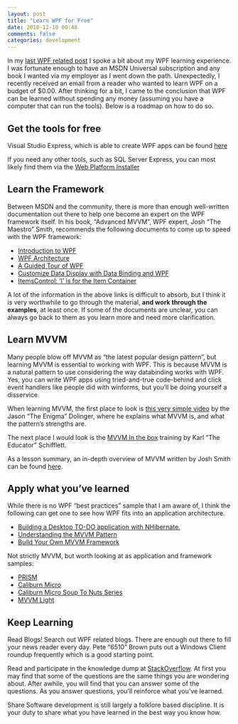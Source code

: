 ```yaml
---
layout: post
title: "Learn WPF for Free"
date: 2010-12-10 00:48
comments: false
categories: development 
---
```

In my [last WPF related post](http://nerditorium.danielauger.com/blog/2010/08/10/time-until-productivity-in-wpf/) I spoke a bit about my WPF learning experience. I was fortunate enough to have an MSDN Universal subscription and any book I wanted via my employer as I went down the path. Unexpectedly, I recently received an email from a reader who wanted to learn WPF on a budget of $0.00. After thinking for a bit, I came to the conclusion that WPF can be learned without spending any money (assuming you have a computer that can run the tools). Below is a roadmap on how to do so.

## Get the tools for free
Visual Studio Express, which is able to create WPF apps can be found [here](http://www.microsoft.com/express/Windows/)

If you need any other tools, such as SQL Server Express, you can most likely find them via the [Web Platform Installer](http://www.microsoft.com/web/downloads/platform.aspx)

## Learn the Framework
Between MSDN and the community, there is more than enough well-written documentation out there to help one become an expert on the WPF framework itself. In his book, “Advanced MVVM”, WPF expert, Josh “The Maestro” Smith, recommends the following documents to come up to speed with the WPF framework:

* [Introduction to WPF](http://msdn.microsoft.com/en-us/library/aa970268.aspx) 
* [WPF Architecture](http://msdn.microsoft.com/en-us/library/ms750441.aspx) 
* [A Guided Tour of WPF](http://joshsmithonwpf.wordpress.com/a-guided-tour-of-wpf/)
* [Customize Data Display with Data Binding and WPF](http://msdn.microsoft.com/en-us/magazine/cc700358.aspx) 
* [ItemsControl: ‘I’ is for the Item Container](http://drwpf.com/blog/2008/03/25/itemscontrol-i-is-for-item-container/)

A lot of the information in the above links is difficult to absorb, but I think it is very worthwhile to go through the material, **and work through the examples**, at least once. If some of the documents are unclear, you can always go back to them as you learn more and need more clarification.

## Learn MVVM
Many people blow off MVVM as “the latest popular design pattern”, but learning MVVM is essential to working with WPF. This is because MVVM is a natural pattern to use considering the way databinding works with WPF. Yes, you can write WPF apps using tried-and-true code-behind and click event handlers like people did with winforms, but you’ll be doing yourself a disservice.

When learning MVVM, the first place to look is [this very simple video](http://blog.lab49.com/archives/2650) by the Jason “The Enigma” Dolinger, where he explains what MVVM is, and what the pattern’s strengths are.  

The next place I would look is the [MVVM In the box](http://karlshifflett.wordpress.com/2010/11/07/in-the-box-ndash-mvvm-training/) training by Karl “The Educator” Schifflett. 
 

As a lesson summary, an in-depth overview of MVVM written by Josh Smith can be found [here](http://www.microsoft.com/express/Windows/). 

## Apply what you’ve learned
While there is no WPF “best practices” sample that I am aware of, I think the following can get one to see how WPF fits into an application architecture.

* [Building a Desktop TO-DO application with NHibernate.](http://msdn.microsoft.com/en-us/magazine/ee819139.aspx)  
* [Understanding the MVVM Pattern](http://channel9.msdn.com/Events/MIX/MIX10/EX14)
* [Build Your Own MVVM Framework](http://channel9.msdn.com/Events/MIX/MIX10/EX15)

Not strictly MVVM, but worth looking at as application and framework samples:

* [PRISM](http://compositewpf.codeplex.com/)  
* [Caliburn Micro](http://caliburnmicro.codeplex.com/)   
* [Caliburn Micro Soup To Nuts Series](http://caliburnmicro.codeplex.com/documentation)  
* [MVVM Light](http://mvvmlight.codeplex.com/)

## Keep Learning
Read Blogs! Search out WPF related blogs. There are enough out there to fill your news reader every day. Pete “6510” Brown  puts out a Windows Client roundup frequently which is a good starting point.

Read and participate in the knowledge dump at [StackOverflow](http://stackoverflow.com/questions/tagged/wpf).
At first you may find that some of the questions are the same things you are wondering about. After awhile, you will find that you can answer some of the questions. As you answer questions, you’ll reinforce what you’ve learned.

Share
Software development is still largely a folklore based discipline. It is your duty to share what you have learned in the best way you know how.
